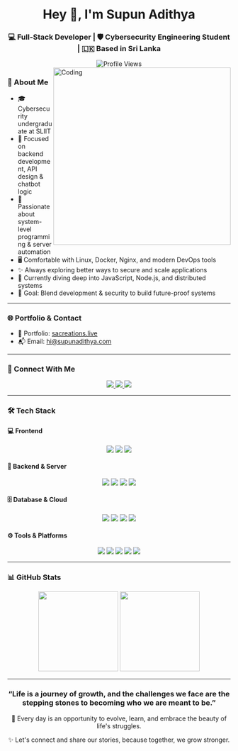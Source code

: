 <div align="center">
  <h1>Hey 👋, I'm Supun Adithya</h1>
  <h3>💻 Full-Stack Developer | 🛡️ Cybersecurity Engineering Student | 🇱🇰 Based in Sri Lanka</h3>
  <img src="https://komarev.com/ghpvc/?username=supun-adithya&label=Profile%20views&color=0e75b6&style=flat" alt="Profile Views" />
</div>

<img align="right" alt="Coding" width="400" src="https://cdn.dribbble.com/users/1162077/screenshots/3848914/programmer.gif">

### 🚀 About Me

- 🎓 Cybersecurity undergraduate at SLIIT  
- 🔧 Focused on backend development, API design & chatbot logic  
- 🧠 Passionate about system-level programming & server automation  
- 🖥️ Comfortable with Linux, Docker, Nginx, and modern DevOps tools  
- ✨ Always exploring better ways to secure and scale applications  
- 📌 Currently diving deep into JavaScript, Node.js, and distributed systems  
- 🎯 Goal: Blend development & security to build future-proof systems

---

### 🌐 Portfolio & Contact
- 🔗 Portfolio: [sacreations.live](https://sacreations.live)
- 📬 Email: [hi@supunadithya.com](mailto:hi@supunadithya.com)

---

### 🤝 Connect With Me
<p align="center">
  <a href="https://linkedin.com/in/supun-adithya" target="_blank">
    <img src="https://img.shields.io/badge/LinkedIn-0A66C2?style=for-the-badge&logo=linkedin&logoColor=white" />
  </a>
  <a href="https://fb.com/supunadithya2003" target="_blank">
    <img src="https://img.shields.io/badge/Facebook-1877F2?style=for-the-badge&logo=facebook&logoColor=white" />
  </a>
  <a href="https://discord.gg/9DqWCgGy3g" target="_blank">
    <img src="https://img.shields.io/badge/Discord-5865F2?style=for-the-badge&logo=discord&logoColor=white" />
  </a>
</p>

---

### 🛠️ Tech Stack

#### 💻 Frontend
<p align="center">
  <img src="https://img.shields.io/badge/React-20232A?style=for-the-badge&logo=react&logoColor=61DAFB" />
  <img src="https://img.shields.io/badge/JavaScript-F7DF1E?style=for-the-badge&logo=javascript&logoColor=black" />
  <img src="https://img.shields.io/badge/TypeScript-007ACC?style=for-the-badge&logo=typescript&logoColor=white" />
</p>

#### 🔧 Backend & Server
<p align="center">
  <img src="https://img.shields.io/badge/Node.js-339933?style=for-the-badge&logo=node.js&logoColor=white" />
  <img src="https://img.shields.io/badge/Express.js-000000?style=for-the-badge&logo=express&logoColor=white" />
  <img src="https://img.shields.io/badge/Go-00ADD8?logo=Go&logoColor=white&style=for-the-badge"/>
  <img src="https://img.shields.io/badge/Python-3776AB?style=for-the-badge&logo=python&logoColor=white" />
</p>

#### 🗄️ Database & Cloud
<p align="center">
  <img src="https://img.shields.io/badge/MongoDB-4EA94B?style=for-the-badge&logo=mongodb&logoColor=white" />
  <img src="https://img.shields.io/badge/MySQL-4479A1?style=for-the-badge&logo=mysql&logoColor=white" />
  <img src="https://img.shields.io/badge/AWS-232F3E?style=for-the-badge&logo=amazon-aws&logoColor=white" />
  <img src="https://img.shields.io/badge/firebase-ffca28?style=for-the-badge&logo=firebase&logoColor=black"/>
</p>

#### ⚙️ Tools & Platforms
<p align="center">
  <img src="https://img.shields.io/badge/Docker-0db7ed?style=for-the-badge&logo=docker&logoColor=white" />
  <img src="https://img.shields.io/badge/Nginx-269539?style=for-the-badge&logo=nginx&logoColor=white" />
  <img src="https://img.shields.io/badge/Linux-FCC624?style=for-the-badge&logo=linux&logoColor=black" />
  <img src="https://img.shields.io/badge/Git-F14E32?style=for-the-badge&logo=git&logoColor=white" />
  <img src="https://img.shields.io/badge/Figma-F24E1E?style=for-the-badge&logo=figma&logoColor=white" />
</p>

---

### 📊 GitHub Stats
<div align="center">
  <img height="180em" src="https://github-readme-stats.vercel.app/api?username=sacreations&show_icons=true&theme=tokyonight&include_all_commits=true&count_private=true" />
  <img height="180em" src="https://github-readme-stats.vercel.app/api/top-langs/?username=sacreations&layout=compact&langs_count=8&theme=tokyonight" />
</div>

---

<div align="center">
  <h3>“Life is a journey of growth, and the challenges we face are the stepping stones to becoming who we are meant to be.”</h3>
  <p>🌱 Every day is an opportunity to evolve, learn, and embrace the beauty of life's struggles.</p>
  <p>✨ Let's connect and share our stories, because together, we grow stronger.</p>
</div>

